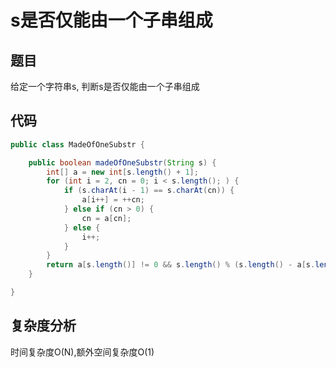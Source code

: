 # s是否仅能由一个子串组成

## 题目
给定一个字符串s, 判断s是否仅能由一个子串组成

## 代码
```java
public class MadeOfOneSubstr {

    public boolean madeOfOneSubstr(String s) {
        int[] a = new int[s.length() + 1];
        for (int i = 2, cn = 0; i < s.length(); ) {
            if (s.charAt(i - 1) == s.charAt(cn)) {
                a[i++] = ++cn;
            } else if (cn > 0) {
                cn = a[cn];
            } else {
                i++;
            }
        }
        return a[s.length()] != 0 && s.length() % (s.length() - a[s.length()]) == 0;
    }

}
```

## 复杂度分析
时间复杂度O(N),额外空间复杂度O(1)